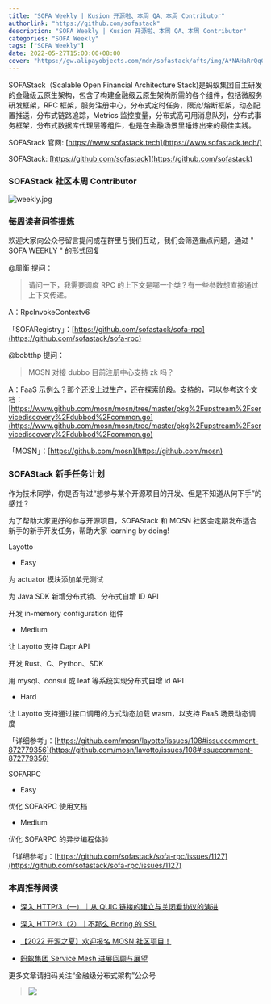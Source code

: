 ```yaml
---
title: "SOFA Weekly | Kusion 开源啦、本周 QA、本周 Contributor"
authorlink: "https://github.com/sofastack"
description: "SOFA Weekly | Kusion 开源啦、本周 QA、本周 Contributor"
categories: "SOFA Weekly"
tags: ["SOFA Weekly"]
date: 2022-05-27T15:00:00+08:00
cover: "https://gw.alipayobjects.com/mdn/sofastack/afts/img/A*NAHaRrQqGzAAAAAAAAAAAAAAARQnAQ"
---
```


SOFAStack（Scalable Open Financial Architecture Stack)是蚂蚁集团自主研发的金融级云原生架构，包含了构建金融级云原生架构所需的各个组件，包括微服务研发框架，RPC 框架，服务注册中心，分布式定时任务，限流/熔断框架，动态配置推送，分布式链路追踪，Metrics 监控度量，分布式高可用消息队列，分布式事务框架，分布式数据库代理层等组件，也是在金融场景里锤炼出来的最佳实践。

SOFAStack 官网: [https://www.sofastack.tech](https://www.sofastack.tech/)

SOFAStack: [https://github.com/sofastack](https://github.com/sofastack)

### SOFAStack 社区本周 Contributor  

![weekly.jpg](https://gw.alipayobjects.com/mdn/rms_1c90e8/afts/img/A*7HwoTpF-fH8AAAAAAAAAAAAAARQnAQ)

### 每周读者问答提炼

欢迎大家向公众号留言提问或在群里与我们互动，我们会筛选重点问题，通过 " SOFA WEEKLY " 的形式回复

@周衡 提问：

>请问一下，我需要调度 RPC 的上下文是哪一个类？有一些参数想直接通过上下文传递。

A：RpcInvokeContextv6

「SOFARegistry」：[https://github.com/sofastack/sofa-rpc](https://github.com/sofastack/sofa-rpc)

@bobtthp 提问：

>MOSN 对接 dubbo 目前注册中心支持 zk 吗？

A：FaaS 示例么？那个还没上过生产，还在探索阶段。支持的，可以参考这个文档：[https://www.github.com/mosn/mosn/tree/master/pkg%2Fupstream%2Fservicediscovery%2Fdubbod%2Fcommon.go](https://www.github.com/mosn/mosn/tree/master/pkg%2Fupstream%2Fservicediscovery%2Fdubbod%2Fcommon.go)

「MOSN」：[https://github.com/mosn](https://github.com/mosn)

### SOFAStack 新手任务计划

作为技术同学，你是否有过“想参与某个开源项目的开发、但是不知道从何下手”的感觉？

为了帮助大家更好的参与开源项目，SOFAStack 和 MOSN 社区会定期发布适合新手的新手开发任务，帮助大家 learning by doing!

Layotto

- Easy

为 actuator 模块添加单元测试

为 Java SDK 新增分布式锁、分布式自增 ID API

开发 in-memory configuration 组件

- Medium

让 Layotto 支持 Dapr API

开发 Rust、C、Python、SDK

用 mysql、consul 或 leaf 等系统实现分布式自增 id API

- Hard

让 Layotto 支持通过接口调用的方式动态加载 wasm，以支持 FaaS 场景动态调度

「详细参考」：[https://github.com/mosn/layotto/issues/108#issuecomment-872779356](https://github.com/mosn/layotto/issues/108#issuecomment-872779356)

SOFARPC

- Easy

优化 SOFARPC 使用文档

- Medium

优化 SOFARPC 的异步编程体验

「详细参考」：[https://github.com/sofastack/sofa-rpc/issues/1127](https://github.com/sofastack/sofa-rpc/issues/1127)

### 本周推荐阅读

- [深入 HTTP/3（一）｜从 QUIC 链接的建立与关闭看协议的演进](https://mp.weixin.qq.com/s?__biz=MzUzMzU5Mjc1Nw==&mid=2247499565&idx=1&sn=00a26362451ee3bbc8ee82588514eb52&chksm=faa310f7cdd499e15e39f1cfc32644cb175340f26148cab50ca90f973e786c5ef4d8cb025580&scene=21#wechat_redirect)

- [深入 HTTP/3（2）｜不那么 Boring 的 SSL](https://mp.weixin.qq.com/s?__biz=MzUzMzU5Mjc1Nw==&mid=2247509738&idx=1&sn=6ad1f938181797999e003458fcc57dcc&chksm=faa34930cdd4c0262d79902d293ec15c6ce74903073a642fa28ab8d2272c25271b5347997e89&scene=21#wechat_redirect)

- [【2022 开源之夏】欢迎报名 MOSN 社区项目！](https://mp.weixin.qq.com/s?__biz=MzUzMzU5Mjc1Nw==&mid=2247508230&idx=1&sn=ff326d1e46acb12c8a4f08e078bbe151&chksm=faa34edccdd4c7ca70cbcf8d79aa308fb4f8a627303fb31273db8a9ec11549a9655b82f8caa3&scene=21)

- [蚂蚁集团 Service Mesh 进展回顾与展望](https://mp.weixin.qq.com/s?__biz=MzUzMzU5Mjc1Nw==&mid=2247509391&idx=1&sn=95883f61905cc4de15125ffd2183b801&chksm=faa34a55cdd4c3434a0d667f8ed57e59c2fc747315f947b19b23f520786130446b6828a68069&token=519723937&lang=zh_CN#rd)

更多文章请扫码关注“金融级分布式架构”公众号

>![](https://gw.alipayobjects.com/mdn/rms_1c90e8/afts/img/A*8G5NRZ7UEToAAAAAAAAAAAAAARQnAQ)

